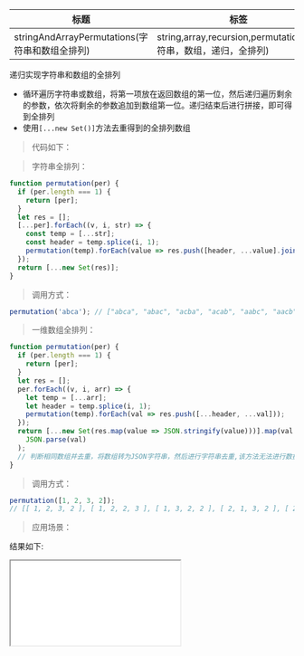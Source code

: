 | 标题                                           | 标签                                                            |
| ---------------------------------------------- | --------------------------------------------------------------- |
| stringAndArrayPermutations(字符串和数组全排列) | string,array,recursion,permutations(字符串，数组，递归，全排列) |

递归实现字符串和数组的全排列

- 循环遍历字符串或数组，将第一项放在返回数组的第一位，然后递归遍历剩余的参数，依次将剩余的参数追加到数组第一位。递归结束后进行拼接，即可得到全排列
- 使用`[...new Set()]`方法去重得到的全排列数组

> 代码如下：

> 字符串全排列：

```js
function permutation(per) {
  if (per.length === 1) {
    return [per];
  }
  let res = [];
  [...per].forEach((v, i, str) => {
    const temp = [...str];
    const header = temp.splice(i, 1);
    permutation(temp).forEach(value => res.push([header, ...value].join('')));
  });
  return [...new Set(res)];
}
```

> 调用方式：

```js
permutation('abca'); // ["abca", "abac", "acba", "acab", "aabc", "aacb", "baca", "baac", "bcaa", "caba", "caab", "cbaa"]
```

> 一维数组全排列：

```js
function permutation(per) {
  if (per.length === 1) {
    return [per];
  }
  let res = [];
  per.forEach((v, i, arr) => {
    let temp = [...arr];
    let header = temp.splice(i, 1);
    permutation(temp).forEach(val => res.push([...header, ...val]));
  });
  return [...new Set(res.map(value => JSON.stringify(value)))].map(val =>
    JSON.parse(val)
  );
  // 判断相同数组并去重，将数组转为JSON字符串，然后进行字符串去重,该方法无法进行数据类型判断，会将 1和'1'判断为相等，所以有相关数据的话不可以使用
}
```

> 调用方式：

```js
permutation([1, 2, 3, 2]);
// [[ 1, 2, 3, 2 ], [ 1, 2, 2, 3 ], [ 1, 3, 2, 2 ], [ 2, 1, 3, 2 ], [ 2, 1, 2, 3 ], [ 2, 3, 1, 2 ], [ 2, 3, 2, 1 ], [ 2, 2, 1, 3 ], [ 2, 2, 3, 1 ], [ 3, 1, 2, 2 ], [ 3, 2, 1, 2 ], [ 3, 2, 2, 1 ]]
```

> 应用场景：

<div class="code-editor" data-url="codes/javascript/html/permutation.html" data-language="html"></div>

结果如下:

<iframe src="codes/javascript/html/permutation.html"></iframe>
